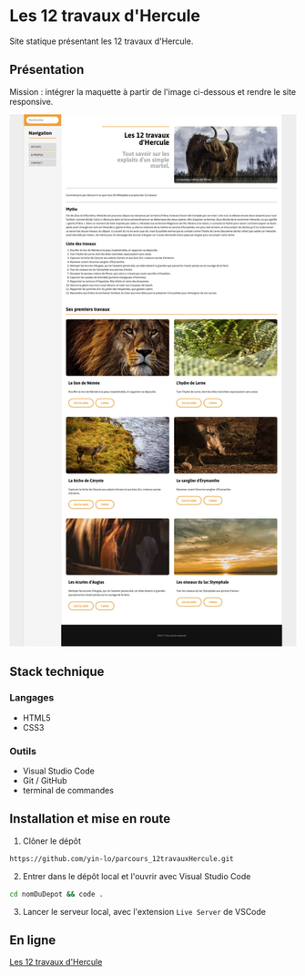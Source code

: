 # Les 12 travaux d'Hercule

Site statique présentant les 12 travaux d'Hercule.

## Présentation

Mission : intégrer la maquette à partir de l'image ci-dessous et rendre le site responsive.

![maquette à intégrer](modele/resultat-desktop.jpg)

## Stack technique

### Langages

- HTML5
- CSS3

### Outils

- Visual Studio Code
- Git / GitHub
- terminal de commandes

## Installation et mise en route

1. Clôner le dépôt

```sh
https://github.com/yin-lo/parcours_12travauxHercule.git
```

2. Entrer dans le dépôt local et l'ouvrir avec Visual Studio Code


```sh
cd nomDuDepot && code .
```

3. Lancer le serveur local, avec l'extension `Live Server` de VSCode

## En ligne

[Les 12 travaux d'Hercule](https://yin-lo.github.io/parcours_12travauxHercule/index.html)
